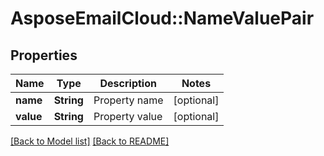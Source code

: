 # AsposeEmailCloud::NameValuePair
## Properties
Name | Type | Description | Notes
------------ | ------------- | ------------- | -------------
**name** | **String** | Property name              | [optional] 
**value** | **String** | Property value              | [optional] 



[[Back to Model list]](Models.md) [[Back to README]](README.md)


